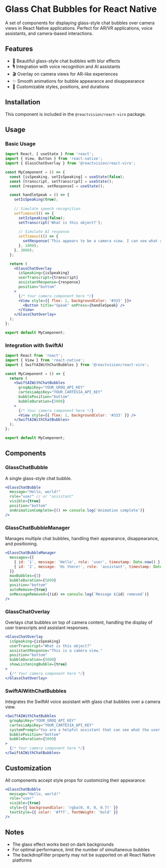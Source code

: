 # Glass Chat Bubbles for React Native

A set of components for displaying glass-style chat bubbles over camera views in React Native applications. Perfect for AR/VR applications, voice assistants, and camera-based interactions.

## Features

- 🫧 Beautiful glass-style chat bubbles with blur effects
- 🎙️ Integration with voice recognition and AI assistants
- 🎬 Overlay on camera views for AR-like experiences
- ✨ Smooth animations for bubble appearance and disappearance
- 🎨 Customizable styles, positions, and durations

## Installation

This component is included in the `@reactvision/react-viro` package.

## Usage

### Basic Usage

```jsx
import React, { useState } from 'react';
import { View, Button } from 'react-native';
import { GlassChatOverlay } from '@reactvision/react-viro';

const MyComponent = () => {
  const [isSpeaking, setIsSpeaking] = useState(false);
  const [transcript, setTranscript] = useState();
  const [response, setResponse] = useState();

  const handleSpeak = () => {
    setIsSpeaking(true);
    
    // Simulate speech recognition
    setTimeout(() => {
      setIsSpeaking(false);
      setTranscript('What is this object?');
      
      // Simulate AI response
      setTimeout(() => {
        setResponse('This appears to be a camera view. I can see what you\'re looking at.');
      }, 1000);
    }, 3000);
  };

  return (
    <GlassChatOverlay
      isSpeaking={isSpeaking}
      userTranscript={transcript}
      assistantResponse={response}
      position="bottom"
    >
      {/* Your camera component here */}
      <View style={{ flex: 1, backgroundColor: '#333' }}>
        <Button title="Speak" onPress={handleSpeak} />
      </View>
    </GlassChatOverlay>
  );
};

export default MyComponent;
```

### Integration with SwiftAI

```jsx
import React from 'react';
import { View } from 'react-native';
import { SwiftAIWithChatBubbles } from '@reactvision/react-viro';

const MyComponent = () => {
  return (
    <SwiftAIWithChatBubbles
      groqApiKey="YOUR_GROQ_API_KEY"
      cartesiaApiKey="YOUR_CARTESIA_API_KEY"
      bubblePosition="bottom"
      bubbleDuration={5000}
    >
      {/* Your camera component here */}
      <View style={{ flex: 1, backgroundColor: '#333' }} />
    </SwiftAIWithChatBubbles>
  );
};

export default MyComponent;
```

## Components

### GlassChatBubble

A single glass-style chat bubble.

```jsx
<GlassChatBubble
  message="Hello, world!"
  role="user" // or "assistant"
  visible={true}
  position="bottom"
  onAnimationComplete={() => console.log('Animation complete')}
/>
```

### GlassChatBubbleManager

Manages multiple chat bubbles, handling their appearance, disappearance, and positioning.

```jsx
<GlassChatBubbleManager
  messages={[
    { id: '1', message: 'Hello', role: 'user', timestamp: Date.now() },
    { id: '2', message: 'Hi there!', role: 'assistant', timestamp: Date.now() - 1000 }
  ]}
  maxBubbles={3}
  bubbleDuration={5000}
  position="bottom"
  autoRemove={true}
  onMessageRemoved={(id) => console.log(`Message ${id} removed`)}
/>
```

### GlassChatOverlay

Overlays chat bubbles on top of camera content, handling the display of user transcripts and assistant responses.

```jsx
<GlassChatOverlay
  isSpeaking={isSpeaking}
  userTranscript="What is this object?"
  assistantResponse="This is a camera view."
  position="bottom"
  bubbleDuration={5000}
  showListeningBubble={true}
>
  {/* Your camera component here */}
</GlassChatOverlay>
```

### SwiftAIWithChatBubbles

Integrates the SwiftAI voice assistant with glass chat bubbles over a camera view.

```jsx
<SwiftAIWithChatBubbles
  groqApiKey="YOUR_GROQ_API_KEY"
  cartesiaApiKey="YOUR_CARTESIA_API_KEY"
  systemPrompt="You are a helpful assistant that can see what the user is looking at."
  bubblePosition="bottom"
  bubbleDuration={5000}
>
  {/* Your camera component here */}
</SwiftAIWithChatBubbles>
```

## Customization

All components accept style props for customizing their appearance:

```jsx
<GlassChatBubble
  message="Hello, world!"
  role="user"
  visible={true}
  style={{ backgroundColor: 'rgba(0, 0, 0, 0.7)' }}
  textStyle={{ color: '#fff', fontWeight: 'bold' }}
/>
```

## Notes

- The glass effect works best on dark backgrounds
- For optimal performance, limit the number of simultaneous bubbles
- The backdropFilter property may not be supported on all React Native platforms